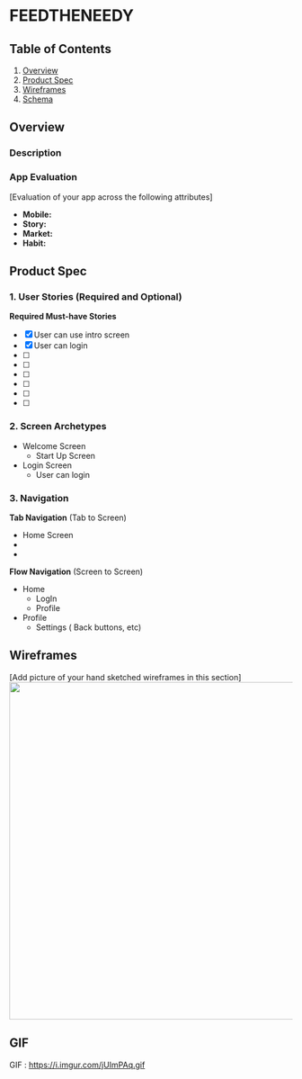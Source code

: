 # FEEDTHENEEDY

## Table of Contents
1. [Overview](#Overview)
1. [Product Spec](#Product-Spec)
1. [Wireframes](#Wireframes)
2. [Schema](#Schema)

## Overview
### Description


### App Evaluation
[Evaluation of your app across the following attributes]
- **Mobile:** 
- **Story:** 
- **Market:** 
- **Habit:** 


## Product Spec

### 1. User Stories (Required and Optional)

**Required Must-have Stories**

- [x] User can use intro screen
- [x] User can login
- [ ] 
- [ ] 
- [ ] 
- [ ] 
- [ ] 
- [ ] 



### 2. Screen Archetypes
[](https://)[](https://)[](https://)[](https://)
* Welcome Screen
   * Start Up Screen
* Login Screen
   * User can login

### 3. Navigation

**Tab Navigation** (Tab to Screen)

* Home Screen
* 
*

**Flow Navigation** (Screen to Screen)

* Home
   * LogIn
   * Profile
* Profile
   * Settings ( Back buttons, etc)

## Wireframes
[Add picture of your hand sketched wireframes in this section]
<img src="https://i.imgur.com/TlqnezX.jpg" width=600>

## GIF

GIF :  https://i.imgur.com/jUImPAq.gif
